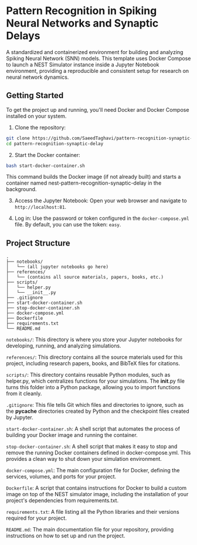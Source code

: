 # Pattern Recognition in Spiking Neural Networks and Synaptic Delays
A standardized and containerized environment for building and analyzing Spiking Neural Network (SNN) models. This template uses Docker Compose to launch a NEST Simulator instance inside a Jupyter Notebook environment, providing a reproducible and consistent setup for research on neural network dynamics.

## Getting Started
To get the project up and running, you'll need Docker and Docker Compose installed on your system.

1. Clone the repository:

``` bash
git clone https://github.com/SaeedTaghavi/pattern-recognition-synaptic-delay
cd pattern-recognition-synaptic-delay
```
2. Start the Docker container:

``` bash
bash start-docker-container.sh
```
This command builds the Docker image (if not already built) and starts a container named nest-pattern-recognition-synaptic-delay in the background.

3. Access the Jupyter Notebook:
Open your web browser and navigate to `http://localhost:81`.

4. Log in:
Use the password or token configured in the `docker-compose.yml` file. By default, you can use the token: `easy`.

## Project Structure
```
.
├── notebooks/
│   └── (all jupyter notebooks go here)
├── references/
│   └── (contains all source materials, papers, books, etc.)
├── scripts/
│   └── helper.py
│   └── __init__.py
├── .gitignore
├── start-docker-container.sh
├── stop-docker-container.sh
├── docker-compose.yml
├── Dockerfile
├── requirements.txt
└── README.md
```
`notebooks/`: This directory is where you store your Jupyter notebooks for developing, running, and analyzing simulations.

`references/`: This directory contains all the source materials used for this project, including research papers, books, and BibTeX files for citations.

`scripts/`: This directory contains reusable Python modules, such as helper.py, which centralizes functions for your simulations. The __init__.py file turns this folder into a Python package, allowing you to import functions from it cleanly.

`.gitignore`: This file tells Git which files and directories to ignore, such as the __pycache__ directories created by Python and the checkpoint files created by Jupyter.

`start-docker-container.sh`: A shell script that automates the process of building your Docker image and running the container.

`stop-docker-container.sh`: A shell script that makes it easy to stop and remove the running Docker containers defined in docker-compose.yml. This provides a clean way to shut down your simulation environment.

`docker-compose.yml`: The main configuration file for Docker, defining the services, volumes, and ports for your project.

`Dockerfile`: A script that contains instructions for Docker to build a custom image on top of the NEST simulator image, including the installation of your project's dependencies from requirements.txt.

`requirements.txt`: A file listing all the Python libraries and their versions required for your project.

`README.md`: The main documentation file for your repository, providing instructions on how to set up and run the project.
